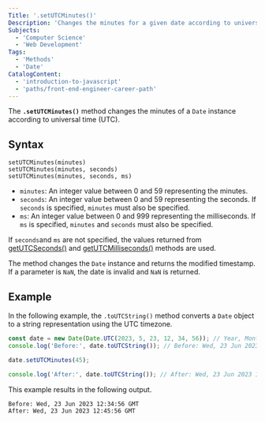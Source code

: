```yaml
---
Title: '.setUTCMinutes()'
Description: 'Changes the minutes for a given date according to universal time (UTC).'
Subjects:
  - 'Computer Science'
  - 'Web Development'
Tags:
  - 'Methods'
  - 'Date'
CatalogContent:
  - 'introduction-to-javascript'
  - 'paths/front-end-engineer-career-path'
---
```


The **`.setUTCMinutes()`** method changes the minutes of a `Date` instance according to universal time (UTC).

## Syntax

```pseudo
setUTCMinutes(minutes)
setUTCMinutes(minutes, seconds)
setUTCMinutes(minutes, seconds, ms)
```

- `minutes`: An integer value between 0 and 59 representing the minutes.
- `seconds`: An integer value between 0 and 59 representing the seconds. If `seconds` is specified, `minutes` must also be specified.
- `ms`: An integer value between 0 and 999 representing the milliseconds. If `ms` is specified, `minutes` and `seconds` must also be specified.

If `seconds`and `ms` are not specified, the values returned from [getUTCSeconds()](https://www.codecademy.com/resources/docs/javascript/dates/getUTCSeconds) and [getUTCMilliseconds()](https://www.codecademy.com/resources/docs/javascript/dates/getUTCMilliseconds) methods are used.

The method changes the `Date` instance and returns the modified timestamp. If a parameter is `NaN`, the date is invalid and `NaN` is returned.

## Example

In the following example, the `.toUTCString()` method converts a `Date` object to a string representation using the UTC timezone.

```js
const date = new Date(Date.UTC(2023, 5, 23, 12, 34, 56)); // Year, Month , Day, Hour, Minute, Second
console.log('Before:', date.toUTCString()); // Before: Wed, 23 Jun 2023 12:34:56 GMT

date.setUTCMinutes(45);

console.log('After:', date.toUTCString()); // After: Wed, 23 Jun 2023 12:45:56 GMT
```

This example results in the following output.

```shell
Before: Wed, 23 Jun 2023 12:34:56 GMT
After: Wed, 23 Jun 2023 12:45:56 GMT
```
